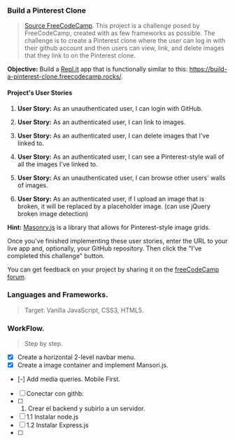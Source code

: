 ### Build a Pinterest Clone

> [Source FreeCodeCamp](https://www.freecodecamp.org/learn/coding-interview-prep/#take-home-projects).
> This project is a challenge posed by FreeCodeCamp, created with as few frameworks as possible. The challenge is to create a Pinterest clone where the user can log in with their github account and then users can view, link, and delete images that they link to on the Pinterest clone.

**Objective:** Build a [Repl.it](https://repl.it/) app that is functionally similar to this: https://build-a-pinterest-clone.freecodecamp.rocks/.

#### Project's User Stories

1. **User Story:** As an unauthenticated user, I can login with GitHub.

2. **User Story:** As an authenticated user, I can link to images.

3. **User Story:** As an authenticated user, I can delete images that I've linked to.

4. **User Story:** As an authenticated user, I can see a Pinterest-style wall of all the images I've linked to.

5. **User Story:** As an unauthenticated user, I can browse other users' walls of images.

6. **User Story:** As an authenticated user, if I upload an image that is broken, it will be replaced by a placeholder image. (can use jQuery broken image detection)

**Hint:** [Masonry.js](https://masonry.desandro.com/) is a library that allows for Pinterest-style image grids.

Once you've finished implementing these user stories, enter the URL to your live app and, optionally, your GitHub repository. Then click the "I've completed this challenge" button.

You can get feedback on your project by sharing it on the [freeCodeCamp forum](https://forum.freecodecamp.org/c/project-feedback/409).

### Languages and Frameworks.

> Target: Vanilla JavaScript, CSS3, HTML5.

### WorkFlow.

> Step by step.

- [x] Create a horizontal 2-level navbar menu.
- [x] Create a image container and implement Mansori.js.
- [-] Add media queries. Mobile First.
- [ ] Conectar con githb:
- [ ] 1. Crear el backend y subirlo a un servidor.
- [ ] 1.1 Instalar node.js
- [ ] 1.2 Instalar Express.js
- [ ]
